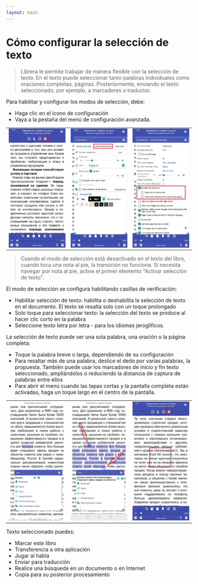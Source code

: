 ```yaml
---
layout: main
---
```


# Cómo configurar la selección de texto

> Librera le permite trabajar de manera flexible con la selección de texto. En el texto puede seleccionar tanto palabras individuales como oraciones completas, páginas.
Posteriormente, enviando el texto seleccionado, por ejemplo, a marcadores o traductor.

Para habilitar y configurar los modos de selección, debe:
* Haga clic en el icono de configuración
* Vaya a la pestaña del menú de configuración avanzada.


||||
|-|-|-|
|![](1.jpg)|![](2.jpg)|![](3.jpg)|

> Cuando el modo de selección está desactivado en el texto del libro, cuando toca una nota al pie, la transición no funciona. Si necesita navegar por nota al pie, active el primer elemento &quot;Activar selección de texto&quot;.

El modo de selección se configura habilitando casillas de verificación:
* Habilitar selección de texto: habilita o deshabilita la selección de texto en el documento. El texto se resalta solo con un toque prolongado
* Solo toque para seleccionar texto: la selección del texto se produce al hacer clic corto en la palabra
* Seleccione texto letra por letra - para los idiomas jeroglíficos.

La selección de texto puede ser una sola palabra, una oración o la página completa:
* Toque la palabra breve o larga, dependiendo de su configuración
* Para resaltar más de una palabra, deslice el dedo por varias palabras, la propuesta. También puede usar los marcadores de inicio y fin
texto seleccionado, ampliándolos o reduciendo la distancia de captura de palabras entre ellos
* Para abrir el menú cuando las tapas cortas y la pantalla completa están activadas, haga un toque largo en el centro de la pantalla.

||||
|-|-|-|
|![](4.jpg)|![](5.jpg)|![](6.jpg)|

Texto seleccionado puedes:
* Marcar este libro
* Transferencia a otra aplicación
* Jugar al habla
* Enviar para traducción
* Realice una búsqueda en un documento o en Internet
* Copia para su posterior procesamiento

